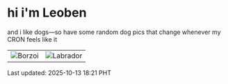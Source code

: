 # hi i'm Leoben

and i like dogs—so have some random dog pics that change whenever my CRON feels like it

|  |  |
|--------|----------|
| ![Borzoi](https://random-dog-vercel.vercel.app/api/random-borzoi?v=1760350919) | ![Labrador](https://random-dog-vercel.vercel.app/api/random-labrador?v=1760350919) |

Last updated: 2025-10-13 18:21 PHT
